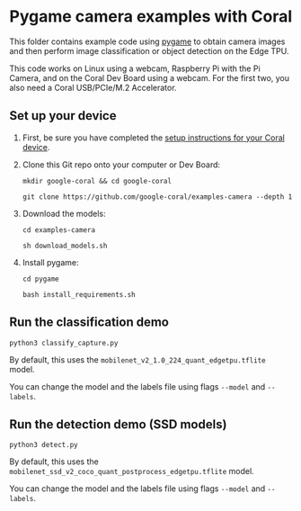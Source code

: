 # Pygame camera examples with Coral

This folder contains example code using [pygame](https://github.com/pygame/pygame) to obtain
camera images and then perform image classification or object detection on the Edge TPU.

This code works on Linux using a webcam, Raspberry Pi with the Pi Camera, and on the Coral Dev Board using a webcam. For the first two, you also need a Coral USB/PCIe/M.2 Accelerator.

## Set up your device

1.  First, be sure you have completed the [setup instructions for your Coral
    device](https://coral.ai/docs/setup/).

2.  Clone this Git repo onto your computer or Dev Board:

    ```
    mkdir google-coral && cd google-coral

    git clone https://github.com/google-coral/examples-camera --depth 1
    ```

3.  Download the models:

    ```
    cd examples-camera

    sh download_models.sh
    ```

4.  Install pygame:

    ```
    cd pygame

    bash install_requirements.sh
    ```


## Run the classification demo
```
python3 classify_capture.py
```

By default, this uses the ```mobilenet_v2_1.0_224_quant_edgetpu.tflite``` model.

You can change the model and the labels file using flags ```--model``` and ```--labels```.


## Run the detection demo (SSD models)

```
python3 detect.py
```

By default, this uses the ```mobilenet_ssd_v2_coco_quant_postprocess_edgetpu.tflite``` model.

You can change the model and the labels file using flags ```--model``` and ```--labels```.
